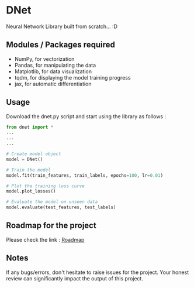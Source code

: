 # DNet
Neural Network Library built from scratch... :D

## Modules / Packages required
* NumPy, for vectorization
* Pandas, for manipulating the data
* Matplotlib, for data visualization
* tqdm, for displaying the model training progress
* jax, for automatic differentiation

## Usage
Download the dnet.py script and start using the library as follows :
```python
from dnet import *
...
...
...

# Create model object
model = DNet()

# Train the model
model.fit(train_features, train_labels, epochs=100, lr=0.01)

# Plot the training loss curve
model.plot_losses()

# Evaluate the model on unseen data
model.evaluate(test_features, test_labels)
```

## Roadmap for the project
Please check the link : [Roadmap](https://github.com/umangjpatel/DNet/projects/2)

## Notes
If any bugs/errors, don't hesitate to raise issues for the project. Your honest review can significantly impact the output of this project.
